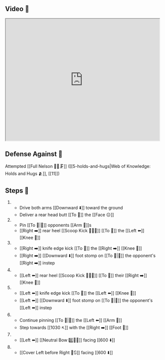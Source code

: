 ## Video 🎥

<iframe src="https://www.youtube.com/embed/Qki2sFWdqHA" width="100%" height="400"></iframe>

## Defense Against 🤺

Attempted [[Full Nelson 🤼‍♂️🗜️]] ([[5-holds-and-hugs|Web of Knowledge: Holds and Hugs 🫂]], [[11]])

## Steps 👣

1. - Drive both arms [[Downward ⬇️]] toward the ground
    - Deliver a rear head butt [[To 🎯]] the [[Face 😐]]
2. - Pin [[To 🎯|🎯]] opponents [[Arm 💪]]s
    - [[Right ➡️]] rear heel [[Scoop Kick 🥄🦶💥]] [[To 🎯]] the [[Left ⬅️]] [[Knee 🦵]]
3. - [[Right ➡️]] knife edge kick [[To 🎯]] the [[Right ➡️]] [[Knee 🦵]] 
    - [[Right ➡️]] [[Downward ⬇️]] foot stomp on [[To 🎯|🎯]] the opponent's [[Right ➡️]] instep
4. - [[Left ⬅️]] rear heel [[Scoop Kick 🥄🦶💥]] [[To 🎯]] their [[Right ➡️]] [[Knee 🦵]]
5. - [[Left ⬅️]] knife edge kick [[To 🎯]] the [[Left ⬅️]] [[Knee 🦵]]
    - [[Left ⬅️]] [[Downward ⬇️]] foot stomp on [[To 🎯|🎯]] the opponent's [[Left ⬅️]] instep
6. - Continue pinning [[To 🎯|🎯]] the [[Left ⬅️]] [[Arm 💪]]
    - Step towards [[1030 ↖️]] with the [[Right ➡️]] [[Foot 🦶]]
7. - [[Left ⬅️]] [[Neutral Bow 0️⃣🧍‍♂️]] facing [[600 ⬇️]]
8. - [[Cover Left before Right 🦶🔃]] facing [[600 ⬇️]]
